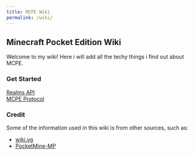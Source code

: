 ```yaml
---
title: MCPE Wiki
permalink: /wiki/
---
```

## Minecraft Pocket Edition Wiki
Welcome to my wiki! Here i will add all the techy things i find out about MCPE.  

### Get Started
[Realms API](realms/)  
[MCPE Protocol](protocol/)  
  
### Credit
Some of the information used in this wiki is from other sources, such as:  
* [wiki.vg](http://wiki.vg/Pocket_Minecraft_Protocol)
* [PocketMine-MP](https://github.com/pmmp/PocketMine-MP)
